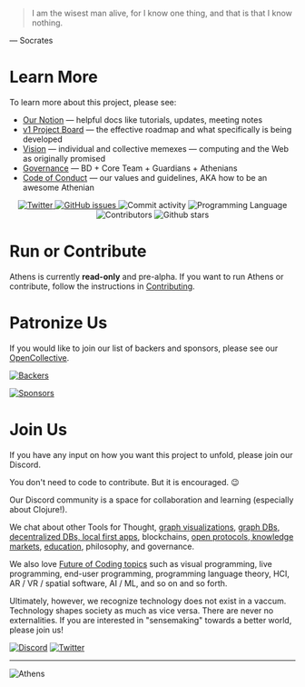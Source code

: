 > I am the wisest man alive, for I know one thing, and that is that I know nothing.

— Socrates

# Learn More

To learn more about this project, please see:

- [Our Notion](https://www.notion.so/athensresearch/Athens-Research-67e1c6068cb449ff935d10e882fd9b05) — helpful docs like tutorials, updates, meeting notes
- [v1 Project Board](https://github.com/athensresearch/athens/projects/2) — the effective roadmap and what specifically is being developed
- [Vision](VISION.md) — individual and collective memexes — computing and the Web as originally promised
- [Governance](GOVERNANCE.md) — BD + Core Team + Guardians + Athenians
- [Code of Conduct](CODE_OF_CONDUCT.md) — our values and guidelines, AKA how to be an awesome Athenian

<p align="center">
  <a href="https://twitter.com/athensresearch">
      <img src="https://img.shields.io/twitter/follow/athensresearch?label=Follow&style=social" alt="Twitter">
  </a>
 <!--- should we have issues in here? --->
  <a href="https://github.com/athensresearch/athens/issues">
      <img src="https://img.shields.io/github/issues/athensresearch/athens" alt="GitHub issues">
  </a>
  <img src="https://img.shields.io/github/commit-activity/w/athensresearch/athens" alt="Commit activity"> 
  <img src="https://img.shields.io/github/languages/top/athensresearch/athens" alt="Programming Language">
  <img src="https://img.shields.io/github/contributors/athensresearch/athens" alt="Contributors">
  <img src="https://img.shields.io/github/stars/athensresearch/athens?style=social" alt="Github stars">
</p>


# Run or Contribute

Athens is currently **read-only** and pre-alpha. If you want to run Athens or contribute, follow the instructions in [Contributing](CONTRIBUTING.md).

# Patronize Us

If you would like to join our list of backers and sponsors, please see our [OpenCollective](https://opencollective.com/athens).

[![Backers](https://opencollective.com/athens/tiers/backer.svg?avatarHeight=36)](https://opencollective.com/athens)

[![Sponsors](https://opencollective.com/athens/tiers/sponsor.svg?avatarHeight=36)](https://opencollective.com/athens)

# Join Us

If you have any input on how you want this project to unfold, please join our Discord.

You don't need to code to contribute. But it is encouraged. 😉

Our Discord community is a space for collaboration and learning (especially about Clojure!).

We chat about other Tools for Thought, [graph visualizations](https://github.com/athensresearch/athens/issues/21), [graph DBs, decentralized DBs, local first apps](https://github.com/athensresearch/athens/issues/9), blockchains, [open protocols, knowledge markets](https://github.com/athensresearch/athens/blob/master/VISION.md#a-protocol-for-knowledge-markets), [education](https://github.com/athensresearch/athens/blob/master/doc/ClojureFam.md), philosophy, and governance.

We also love [Future of Coding topics](https://futureofcoding.org/episodes/046#question-thirteen-what-foc-topics-interest-you-most) such as visual programming, live programming, end-user programming, programming language theory, HCI, AR / VR / spatial software, AI / ML, and so on and so forth.

Ultimately, however, we recognize technology does not exist in a vaccum. Technology shapes society as much as vice versa. There are never no externalities. If you are interested in "sensemaking" towards a better world, please join us! 

[![Discord](https://i.imgur.com/lTIZXqW.png)](https://discord.gg/GCJaV3V)
[![Twitter](https://i.imgur.com/S41NYml.png)](https://twitter.com/AthensResearch)



---

![Athens](doc/athens-puk-patrick-unsplash.jpg)
